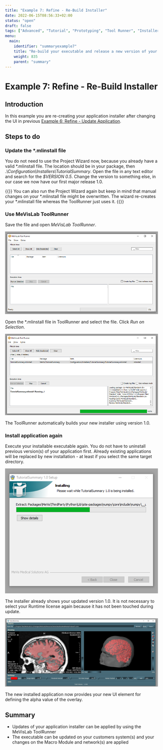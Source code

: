 ```yaml
---
title: "Example 7: Refine - Re-Build Installer"
date: 2022-06-15T08:56:33+02:00
status: "open"
draft: false
tags: ["Advanced", "Tutorial", "Prototyping", "Tool Runner", "Installer"]
menu: 
  main:
    identifier: "summaryexample7"
    title: "Re-build your executable and release a new version of your application."
    weight: 835
    parent: "summary"
---
```

# Example 7: Refine - Re-Build Installer
## Introduction
In this example you are re-creating your application installer after changing the UI in previous [Example 6: Refine - Update Application](/tutorials/summary/summary6/).

## Steps to do
### Update the *.mlinstall file
You do not need to use the Project Wizard now, because you already have a valid *.mlinstall file. The location should be in your package, then *.\Configuration\Installers\TutorialSummary*. Open the file in any text editor and search for the *$VERSION 0.5*. Change the version to something else, in our case we now have our first major release 1.0.

{{<alert class="info" caption="Info">}}
You can also run the Project Wizard again but keep in mind that manual changes on your *.mlinstall file might be overwritten. The wizard re-creates your *.mlinstall file whereas the ToolRunner just uses it.
{{</alert>}}

### Use MeVisLab ToolRunner
Save the file and open *MeVisLab ToolRunner*. 

![MeVisLab ToolRunner](/images/tutorials/summary/Example7_1.png "MeVisLab ToolRunner")

Open the *.mlinstall file in ToolRunner and select the file. Click *Run on Selection*.

![Run on Selection](/images/tutorials/summary/Example7_2.png "Run on Selection")

The ToolRunner automatically builds your new installer using version 1.0.

### Install application again
Execute your installable executable again. You do not have to uninstall previous version(s) of your application first. Already existing applications will be replaced by new installation - at least if you select the same target directory.

![Install new version](/images/tutorials/summary/Example7_3.png "Install new version")

The installer already shows your updated version 1.0. It is not necessary to select your Runtime license again because it has not been touched during update.

![Application version 1.0](/images/tutorials/summary/Example7_4.png "Application version 1.0")

The new installed application now provides your new UI element for defining the alpha value of the overlay.

## Summary
* Updates of your application installer can be applied by using the MeVisLab ToolRunner
* The executable can be updated on your customers system(s) and your changes on the Macro Module and network(s) are applied
